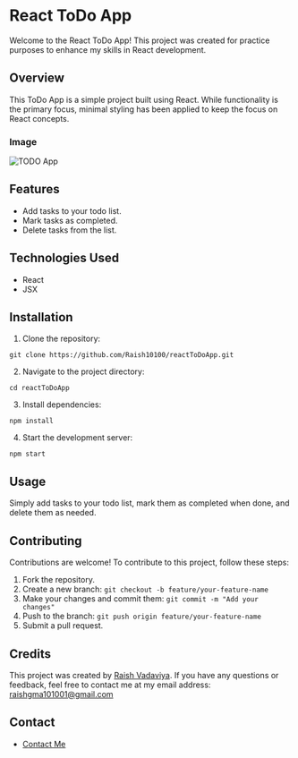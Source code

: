
# React ToDo App

Welcome to the React ToDo App! This project was created for practice purposes to enhance my skills in React development.

## Overview

This ToDo App is a simple project built using React. While functionality is the primary focus, minimal styling has been applied to keep the focus on React concepts.

### Image
![TODO App](https://res.cloudinary.com/deodsnio3/image/upload/v1714495101/todo%20app%20img.png)

## Features

- Add tasks to your todo list.
- Mark tasks as completed.
- Delete tasks from the list.

## Technologies Used

- React
- JSX

## Installation

1. Clone the repository:

```
git clone https://github.com/Raish10100/reactToDoApp.git
```

2. Navigate to the project directory:

```
cd reactToDoApp
```

3. Install dependencies:

```
npm install
```

4. Start the development server:

```
npm start
```

## Usage

Simply add tasks to your todo list, mark them as completed when done, and delete them as needed.

## Contributing

Contributions are welcome! To contribute to this project, follow these steps:

1. Fork the repository.
2. Create a new branch: `git checkout -b feature/your-feature-name`
3. Make your changes and commit them: `git commit -m "Add your changes"`
4. Push to the branch: `git push origin feature/your-feature-name`
5. Submit a pull request.


## Credits

This project was created by [Raish Vadaviya](https://linktr.ee/Raish101001). If you have any questions or feedback, feel free to contact me at my email address: [raishgma101001@gmail.com](mailto:raishgma101001@gmail.com)


## Contact

- [Contact Me](linktr.ee/Raish101001)

